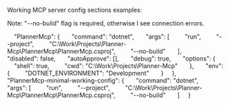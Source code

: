Working MCP server config sections examples:

Note: "--no-build" flag is required, otherwise I see connection errors.


    "PlannerMcp": {
      "command": "dotnet",
      "args": [
        "run",
        "--project",
        "C:\\Work\\Projects\\Planner-Mcp\\PlannerMcp\\PlannerMcp.csproj",
        "--no-build"
      ],
      "disabled": false,
      "autoApprove": [],
      "debug": true,
      "options": {
        "shell": true,
        "cwd": "C:\\Work\\Projects\\Planner-Mcp"
      },
      "env": {
        "DOTNET_ENVIRONMENT": "Development"
      }
    },
    "PlannerMcp-minimal-working-config": {
      "command": "dotnet",
      "args": [
        "run",
        "--project",
        "C:\\Work\\Projects\\Planner-Mcp\\PlannerMcp\\PlannerMcp.csproj",
        "--no-build"
      ]
    }